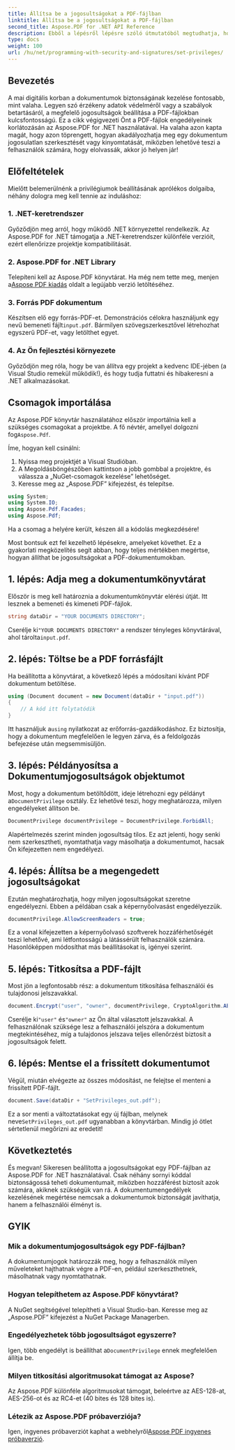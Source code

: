 ```yaml
---
title: Állítsa be a jogosultságokat a PDF-fájlban
linktitle: Állítsa be a jogosultságokat a PDF-fájlban
second_title: Aspose.PDF for .NET API Reference
description: Ebből a lépésről lépésre szóló útmutatóból megtudhatja, hogyan állíthat be PDF-jogosultságokat az Aspose.PDF for .NET használatával. Biztosítsa hatékonyan dokumentumait.
type: docs
weight: 100
url: /hu/net/programming-with-security-and-signatures/set-privileges/
---
```

## Bevezetés

A mai digitális korban a dokumentumok biztonságának kezelése fontosabb, mint valaha. Legyen szó érzékeny adatok védelméről vagy a szabályok betartásáról, a megfelelő jogosultságok beállítása a PDF-fájlokban kulcsfontosságú. Ez a cikk végigvezeti Önt a PDF-fájlok engedélyeinek korlátozásán az Aspose.PDF for .NET használatával. Ha valaha azon kapta magát, hogy azon töprengett, hogyan akadályozhatja meg egy dokumentum jogosulatlan szerkesztését vagy kinyomtatását, miközben lehetővé teszi a felhasználók számára, hogy elolvassák, akkor jó helyen jár!

## Előfeltételek

Mielőtt belemerülnénk a privilégiumok beállításának aprólékos dolgaiba, néhány dologra meg kell tennie az induláshoz:

### 1. .NET-keretrendszer

Győződjön meg arról, hogy működő .NET környezettel rendelkezik. Az Aspose.PDF for .NET támogatja a .NET-keretrendszer különféle verzióit, ezért ellenőrizze projektje kompatibilitását.

### 2. Aspose.PDF for .NET Library

 Telepíteni kell az Aspose.PDF könyvtárat. Ha még nem tette meg, menjen a[Aspose PDF kiadás](https://releases.aspose.com/pdf/net/) oldalt a legújabb verzió letöltéséhez.

### 3. Forrás PDF dokumentum

 Készítsen elő egy forrás-PDF-et. Demonstrációs célokra használjunk egy nevű bemeneti fájlt`input.pdf`. Bármilyen szövegszerkesztővel létrehozhat egyszerű PDF-et, vagy letölthet egyet.

### 4. Az Ön fejlesztési környezete

Győződjön meg róla, hogy be van állítva egy projekt a kedvenc IDE-jében (a Visual Studio remekül működik!), és hogy tudja futtatni és hibakeresni a .NET alkalmazásokat.

## Csomagok importálása

 Az Aspose.PDF könyvtár használatához először importálnia kell a szükséges csomagokat a projektbe. A fő névtér, amellyel dolgozni fog`Aspose.Pdf`.

Íme, hogyan kell csinálni:

1. Nyissa meg projektjét a Visual Studióban.
2. A Megoldásböngészőben kattintson a jobb gombbal a projektre, és válassza a „NuGet-csomagok kezelése” lehetőséget.
3. Keresse meg az „Aspose.PDF” kifejezést, és telepítse.

```csharp
using System;
using System.IO;
using Aspose.Pdf.Facades;
using Aspose.Pdf;
```

Ha a csomag a helyére került, készen áll a kódolás megkezdésére!

Most bontsuk ezt fel kezelhető lépésekre, amelyeket követhet. Ez a gyakorlati megközelítés segít abban, hogy teljes mértékben megértse, hogyan állíthat be jogosultságokat a PDF-dokumentumokban.

## 1. lépés: Adja meg a dokumentumkönyvtárat

Először is meg kell határoznia a dokumentumkönyvtár elérési útját. Itt lesznek a bemeneti és kimeneti PDF-fájlok.

```csharp
string dataDir = "YOUR DOCUMENTS DIRECTORY";
```
 Cserélje ki`"YOUR DOCUMENTS DIRECTORY"` a rendszer tényleges könyvtárával, ahol tárolta`input.pdf`.

## 2. lépés: Töltse be a PDF forrásfájlt

Ha beállította a könyvtárat, a következő lépés a módosítani kívánt PDF dokumentum betöltése.

```csharp
using (Document document = new Document(dataDir + "input.pdf"))
{
    // A kód itt folytatódik
}
```
 Itt használjuk a`using` nyilatkozat az erőforrás-gazdálkodáshoz. Ez biztosítja, hogy a dokumentum megfelelően le legyen zárva, és a feldolgozás befejezése után megsemmisüljön.

## 3. lépés: Példányosítsa a Dokumentumjogosultságok objektumot

Most, hogy a dokumentum betöltődött, ideje létrehozni egy példányt a`DocumentPrivilege` osztály. Ez lehetővé teszi, hogy meghatározza, milyen engedélyeket állítson be.

```csharp
DocumentPrivilege documentPrivilege = DocumentPrivilege.ForbidAll;
```
Alapértelmezés szerint minden jogosultság tilos. Ez azt jelenti, hogy senki nem szerkesztheti, nyomtathatja vagy másolhatja a dokumentumot, hacsak Ön kifejezetten nem engedélyezi.

## 4. lépés: Állítsa be a megengedett jogosultságokat

Ezután meghatározhatja, hogy milyen jogosultságokat szeretne engedélyezni. Ebben a példában csak a képernyőolvasást engedélyezzük.

```csharp
documentPrivilege.AllowScreenReaders = true;
```
Ez a vonal kifejezetten a képernyőolvasó szoftverek hozzáférhetőségét teszi lehetővé, ami létfontosságú a látássérült felhasználók számára. Hasonlóképpen módosíthat más beállításokat is, igényei szerint.

## 5. lépés: Titkosítsa a PDF-fájlt

Most jön a legfontosabb rész: a dokumentum titkosítása felhasználói és tulajdonosi jelszavakkal.

```csharp
document.Encrypt("user", "owner", documentPrivilege, CryptoAlgorithm.AESx128, false);
```
 Cserélje ki`"user"` és`"owner"` az Ön által választott jelszavakkal. A felhasználónak szüksége lesz a felhasználói jelszóra a dokumentum megtekintéséhez, míg a tulajdonos jelszava teljes ellenőrzést biztosít a jogosultságok felett. 

## 6. lépés: Mentse el a frissített dokumentumot

Végül, miután elvégezte az összes módosítást, ne felejtse el menteni a frissített PDF-fájlt.

```csharp
document.Save(dataDir + "SetPrivileges_out.pdf");
```
 Ez a sor menti a változtatásokat egy új fájlban, melynek neve`SetPrivileges_out.pdf` ugyanabban a könyvtárban. Mindig jó ötlet sértetlenül megőrizni az eredetit!

## Következtetés

És megvan! Sikeresen beállította a jogosultságokat egy PDF-fájlban az Aspose.PDF for .NET használatával. Csak néhány sornyi kóddal biztonságossá teheti dokumentumait, miközben hozzáférést biztosít azok számára, akiknek szükségük van rá. A dokumentumengedélyek kezelésének megértése nemcsak a dokumentumok biztonságát javíthatja, hanem a felhasználói élményt is. 

## GYIK

### Mik a dokumentumjogosultságok egy PDF-fájlban?  
A dokumentumjogok határozzák meg, hogy a felhasználók milyen műveleteket hajthatnak végre a PDF-en, például szerkeszthetnek, másolhatnak vagy nyomtathatnak.

### Hogyan telepíthetem az Aspose.PDF könyvtárat?  
A NuGet segítségével telepítheti a Visual Studio-ban. Keresse meg az „Aspose.PDF” kifejezést a NuGet Package Managerben.

### Engedélyezhetek több jogosultságot egyszerre?  
Igen, több engedélyt is beállíthat a`DocumentPrivilege` ennek megfelelően állítja be.

### Milyen titkosítási algoritmusokat támogat az Aspose?  
Az Aspose.PDF különféle algoritmusokat támogat, beleértve az AES-128-at, AES-256-ot és az RC4-et (40 bites és 128 bites is).

### Létezik az Aspose.PDF próbaverziója?  
 Igen, ingyenes próbaverziót kaphat a webhelyről[Aspose PDF ingyenes próbaverzió](https://releases.aspose.com/).
